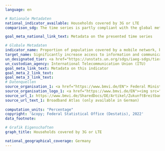 ```yaml
---
language: en    

# Nationale Metadaten    
national_indicator_available: Households covered by 3G or LTE    
comparison_sdg: The time series is partly compliant with the global metadata.    

goal_meta_national_link_text: Metadata on the presented time series    

# Globale Metadaten    
indicator_name: Proportion of population covered by a mobile network, by technology    
target_name: Significantly increase access to information and communications technology and strive to provide universal and affordable access to the Internet in least developed countries by 2020    
un_designated_tier: <a href="https://unstats.un.org/sdgs/iaeg-sdgs/tier-classification/" title="Click here for more information on the UN tier classification."  target="_blank">Tier I</a>    
un_custodian_agency: International Telecommunication Union (ITU)    
goal_meta_link_text: Metadata on this indicator    
goal_meta_2_link_text:     
goal_meta_3_link_text:         
# Datenquellen
source_organisation_1: <a href="https://www.bmvi.de/EN"> Federal Ministry for Digital and Transport </a>
source_organisation_logo_1: <a href="https://www.bmvi.de/EN"><img src="https://g205sdgs.github.io/sdg-indicators/public/OrgImgEn/bmdv.png" alt="Logo bmdv" style="height:60px; width:148px"/></a>
source_url_1: https://www.bmvi.de/SharedDocs/DE/Artikel/ZukunftBreitband/aeltere-berichte-zum-breitbandatlas.html
source_url_text_1: Broadband Atlas (only available in German)
    
computation_units: "Percentage"    
copyright: '&copy; Federal Statistical Office (Destatis), 2022'    
data_footnote:     

# Grafik Eigenschaften    
graph_title: Households covered by 3G or LTE    

national_geographical_coverage: Germany    
---
```


<span></span>